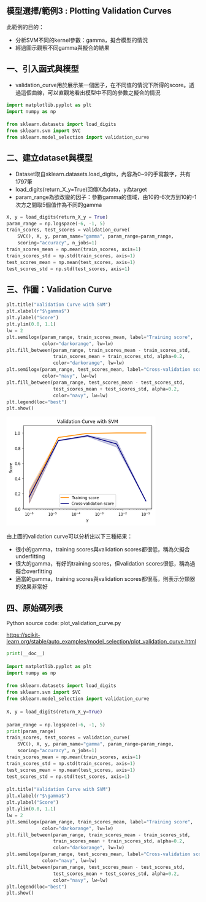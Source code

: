 ## 模型選擇/範例3 : Plotting Validation Curves

此範例的目的：
* 分析SVM不同的kernel參數：gamma，擬合模型的情況
* 經過圖示觀察不同gamma與擬合的結果

## 一、引入函式與模型
* validation_curve用於展示某一個因子，在不同值的情況下所得的score。透過這個曲線，可以直觀地看出模型中不同的參數之擬合的情況

```python
import matplotlib.pyplot as plt
import numpy as np

from sklearn.datasets import load_digits
from sklearn.svm import SVC
from sklearn.model_selection import validation_curve
```

## 二、建立dataset與模型
* Dataset取自sklearn.datasets.load_digits，內容為0~9的手寫數字，共有1797筆
* load_digits(return_X_y=True)回傳X為data，y為target
* param_range為欲改變的因子：參數gamma的值域，由10的-6次方到10的-1次方之間取5個值作為不同的gamma

```python
X, y = load_digits(return_X_y = True)
param_range = np.logspace(-6, -1, 5)
train_scores, test_scores = validation_curve(
    SVC(), X, y, param_name="gamma", param_range=param_range,
    scoring="accuracy", n_jobs=1)
train_scores_mean = np.mean(train_scores, axis=1)
train_scores_std = np.std(train_scores, axis=1)
test_scores_mean = np.mean(test_scores, axis=1)
test_scores_std = np.std(test_scores, axis=1)
```
## 三、作圖：Validation Curve
```python
plt.title("Validation Curve with SVM")
plt.xlabel(r"$\gamma$")
plt.ylabel("Score")
plt.ylim(0.0, 1.1)
lw = 2
plt.semilogx(param_range, train_scores_mean, label="Training score",
             color="darkorange", lw=lw)
plt.fill_between(param_range, train_scores_mean - train_scores_std,
                 train_scores_mean + train_scores_std, alpha=0.2,
                 color="darkorange", lw=lw)
plt.semilogx(param_range, test_scores_mean, label="Cross-validation score",
             color="navy", lw=lw)
plt.fill_between(param_range, test_scores_mean - test_scores_std,
                 test_scores_mean + test_scores_std, alpha=0.2,
                 color="navy", lw=lw)
plt.legend(loc="best")
plt.show()
```


![png](ex3_output_validation_curve.png)


由上圖的validation curve可以分析出以下三種結果：
* 很小的gamma，training scores與validation scores都很低，稱為欠擬合underfitting
* 很大的gamma，有好的training scores，但validation scores很低，稱為過擬合overfitting
* 適當的gamma，training scores與validation scores都很高，則表示分類器的效果非常好



## 四、原始碼列表
Python source code: plot_validation_curve.py

https://scikit-learn.org/stable/auto_examples/model_selection/plot_validation_curve.html

```python
print(__doc__)

import matplotlib.pyplot as plt
import numpy as np

from sklearn.datasets import load_digits
from sklearn.svm import SVC
from sklearn.model_selection import validation_curve

X, y = load_digits(return_X_y=True)

param_range = np.logspace(-6, -1, 5)
print(param_range)
train_scores, test_scores = validation_curve(
    SVC(), X, y, param_name="gamma", param_range=param_range,
    scoring="accuracy", n_jobs=1)
train_scores_mean = np.mean(train_scores, axis=1)
train_scores_std = np.std(train_scores, axis=1)
test_scores_mean = np.mean(test_scores, axis=1)
test_scores_std = np.std(test_scores, axis=1)

plt.title("Validation Curve with SVM")
plt.xlabel(r"$\gamma$")
plt.ylabel("Score")
plt.ylim(0.0, 1.1)
lw = 2
plt.semilogx(param_range, train_scores_mean, label="Training score",
             color="darkorange", lw=lw)
plt.fill_between(param_range, train_scores_mean - train_scores_std,
                 train_scores_mean + train_scores_std, alpha=0.2,
                 color="darkorange", lw=lw)
plt.semilogx(param_range, test_scores_mean, label="Cross-validation score",
             color="navy", lw=lw)
plt.fill_between(param_range, test_scores_mean - test_scores_std,
                 test_scores_mean + test_scores_std, alpha=0.2,
                 color="navy", lw=lw)
plt.legend(loc="best")
plt.show()
```
